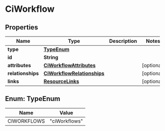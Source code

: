 

# CiWorkflow


## Properties

| Name | Type | Description | Notes |
|------------ | ------------- | ------------- | -------------|
|**type** | [**TypeEnum**](#TypeEnum) |  |  |
|**id** | **String** |  |  |
|**attributes** | [**CiWorkflowAttributes**](CiWorkflowAttributes.md) |  |  [optional] |
|**relationships** | [**CiWorkflowRelationships**](CiWorkflowRelationships.md) |  |  [optional] |
|**links** | [**ResourceLinks**](ResourceLinks.md) |  |  [optional] |



## Enum: TypeEnum

| Name | Value |
|---- | -----|
| CIWORKFLOWS | &quot;ciWorkflows&quot; |



